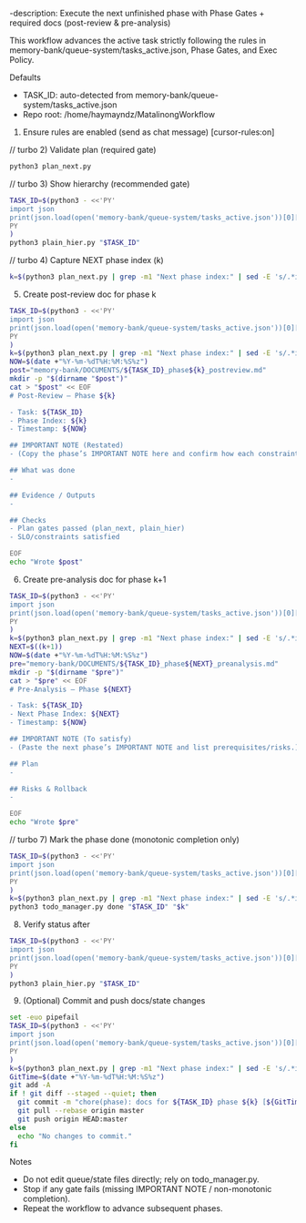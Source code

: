 -description: Execute the next unfinished phase with Phase Gates + required docs (post-review & pre-analysis)

This workflow advances the active task strictly following the rules in memory-bank/queue-system/tasks_active.json, Phase Gates, and Exec Policy.

Defaults
 - TASK_ID: auto-detected from memory-bank/queue-system/tasks_active.json
- Repo root: /home/haymayndz/MatalinongWorkflow

1) Ensure rules are enabled (send as chat message)
[cursor-rules:on]

// turbo
2) Validate plan (required gate)
```bash
python3 plan_next.py
```

// turbo
3) Show hierarchy (recommended gate)
```bash
TASK_ID=$(python3 - <<'PY'
import json
print(json.load(open('memory-bank/queue-system/tasks_active.json'))[0]['id'])
PY
)
python3 plain_hier.py "$TASK_ID"
```

// turbo
4) Capture NEXT phase index (k)
```bash
k=$(python3 plan_next.py | grep -m1 "Next phase index:" | sed -E 's/.*index: //') && echo "Next phase: $k"
```

5) Create post-review doc for phase k
```bash
TASK_ID=$(python3 - <<'PY'
import json
print(json.load(open('memory-bank/queue-system/tasks_active.json'))[0]['id'])
PY
)
k=$(python3 plan_next.py | grep -m1 "Next phase index:" | sed -E 's/.*index: //')
NOW=$(date +"%Y-%m-%dT%H:%M:%S%z")
post="memory-bank/DOCUMENTS/${TASK_ID}_phase${k}_postreview.md"
mkdir -p "$(dirname "$post")"
cat > "$post" << EOF
# Post-Review — Phase ${k}

- Task: ${TASK_ID}
- Phase Index: ${k}
- Timestamp: ${NOW}

## IMPORTANT NOTE (Restated)
- (Copy the phase’s IMPORTANT NOTE here and confirm how each constraint was satisfied.)

## What was done
- 

## Evidence / Outputs
- 

## Checks
- Plan gates passed (plan_next, plain_hier)
- SLO/constraints satisfied

EOF
echo "Wrote $post"
```

6) Create pre-analysis doc for phase k+1
```bash
TASK_ID=$(python3 - <<'PY'
import json
print(json.load(open('memory-bank/queue-system/tasks_active.json'))[0]['id'])
PY
)
k=$(python3 plan_next.py | grep -m1 "Next phase index:" | sed -E 's/.*index: //')
NEXT=$((k+1))
NOW=$(date +"%Y-%m-%dT%H:%M:%S%z")
pre="memory-bank/DOCUMENTS/${TASK_ID}_phase${NEXT}_preanalysis.md"
mkdir -p "$(dirname "$pre")"
cat > "$pre" << EOF
# Pre-Analysis — Phase ${NEXT}

- Task: ${TASK_ID}
- Next Phase Index: ${NEXT}
- Timestamp: ${NOW}

## IMPORTANT NOTE (To satisfy)
- (Paste the next phase’s IMPORTANT NOTE and list prerequisites/risks.)

## Plan
- 

## Risks & Rollback
- 

EOF
echo "Wrote $pre"
```

// turbo
7) Mark the phase done (monotonic completion only)
```bash
TASK_ID=$(python3 - <<'PY'
import json
print(json.load(open('memory-bank/queue-system/tasks_active.json'))[0]['id'])
PY
)
k=$(python3 plan_next.py | grep -m1 "Next phase index:" | sed -E 's/.*index: //')
python3 todo_manager.py done "$TASK_ID" "$k"
```

8) Verify status after
```bash
TASK_ID=$(python3 - <<'PY'
import json
print(json.load(open('memory-bank/queue-system/tasks_active.json'))[0]['id'])
PY
)
python3 plain_hier.py "$TASK_ID"
```

9) (Optional) Commit and push docs/state changes
```bash
set -euo pipefail
TASK_ID=$(python3 - <<'PY'
import json
print(json.load(open('memory-bank/queue-system/tasks_active.json'))[0]['id'])
PY
)
k=$(python3 plan_next.py | grep -m1 "Next phase index:" | sed -E 's/.*index: //')
GitTime=$(date +"%Y-%m-%dT%H:%M:%S%z")
git add -A
if ! git diff --staged --quiet; then
  git commit -m "chore(phase): docs for ${TASK_ID} phase ${k} [${GitTime}]"
  git pull --rebase origin master
  git push origin HEAD:master
else
  echo "No changes to commit."
fi
```

Notes
- Do not edit queue/state files directly; rely on todo_manager.py.
- Stop if any gate fails (missing IMPORTANT NOTE / non-monotonic completion).
- Repeat the workflow to advance subsequent phases.

